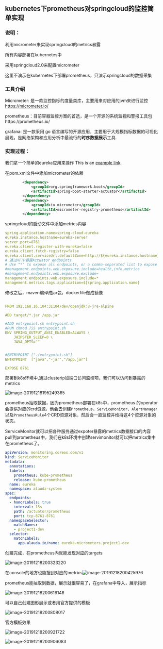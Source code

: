 ## kubernetes下prometheus对springcloud的监控简单实现

### 说明：

利用micrometer来实现springcloud的metrics暴露

所有内容部署在kubernetes中

采用springcloud2.0来配置micrometer

这里不演示在kubernetes下部署prometheus，只演示springcloud的数据采集

### 工具介绍

Micrometer: 是一款监控指标的度量类库，主要用来对应用的jvm来进行监控 https://micrometer.io/

prometheus：目前容器监控方案的首选，是一个开源的系统监视和警报工具包https://prometheus.io/

grafana: 是一款采用 go 语言编写的开源应用，主要用于大规模指标数据的可视化展现，是网络架构和应用分析中最流行的**时序数据展示**工具.

### 实现过程：

我们拿一个简单的eureka应用来操作
This is an [example link](https://github.com/cwdgit/eureka-micrometer/ "With a Title"). 

在pom.xml文件中添加micrometer的依赖

```xml
		<dependency>
            <groupId>org.springframework.boot</groupId>
            <artifactId>spring-boot-starter-actuator</artifactId>
        </dependency>
        <dependency>
            <groupId>io.micrometer</groupId>
            <artifactId>micrometer-registry-prometheus</artifactId>
        </dependency>

```



springcloud的启动文件中添加metrics内容

```yaml
spring.application.name=spring-cloud-eureka
eureka.instance.hostname=eureka-server
server.port=8761
eureka.client.register-with-eureka=false
eureka.client.fetch-registry=false
eureka.client.serviceUrl.defaultZone=http://${eureka.instance.hostname}:${server.port}/eureka/
# 通过HTTP暴露Actuator endpoints
# Use "*" to expose all endpoints, or a comma-separated list to expose selected ones
#management.endpoints.web.exposure.include=health,info,metrics
#management.endpoints.web.exposure.exclude=
management.endpoints.web.exposure.include=*
management.metrics.tags.application=${spring.application.name}

```

修改之后，maven编译成jar包，dockerfile做成镜像

```yaml
  
FROM 192.168.16.104:31104/dev/openjdk:8-jre-alpine

ADD target/*.jar /app.jar

#ADD entrypoint.sh entrypoint.sh
#RUN chmod 755 entrypoint.sh 
ENV SPRING_OUTPUT_ANSI_ENABLED=ALWAYS \
    JHIPSTER_SLEEP=0 \
    JAVA_OPTS=""


#ENTRYPOINT ["./entrypoint.sh"]
ENTRYPOINT  ["java","-jar","/app.jar"]

EXPOSE 8761
```

部署到k8s环境中,通过clusterip加端口访问监控项，我们可以访问到暴露的metrics

![image-20191218195249385](https://github.com/cwdgit/eureka-micrometer/blob/master/image/image-20191218195249385.png)

prometheus抽取数据，因为prometheus部署在k8s中，prometheus 的operator会提供对应的crd资源，他会去创建`Prometheus`、`ServiceMonitor`、`AlertManage`r以及`PrometheusRule`4个CRD资源对象，然后会一直监控并维持这4个资源对象的状态。

ServiceMonitor就可以把各种服务通过expoter暴露的metrics数据接口的内容pull到prometheus中。我们在k8s环境中创建servimonitor就可以把metrics集中在prometheus了。

```yaml
apiVersion: monitoring.coreos.com/v1
kind: ServiceMonitor
metadata:
  annotations:
  labels:
    prometheus: kube-prometheus
    release: kube-prometheus
  name: eureka
  namespace: alauda-system
spec:
  endpoints:
  - honorLabels: true
    interval: 15s
    path: /actuator/prometheus
    port: tcp-8761-8761
  namespaceSelector:
    matchNames:
    - project1-dev
  selector:
    matchLabels:
      app.alauda.io/name: eureka-micrometers.project1-dev
```

创建完成，在prometheus内就能发现对应的targets

![image-20191218200323220](https://github.com/cwdgit/eureka-micrometer/blob/master/image/WX20191219-112555%402x.png)

在console的地方也能搜到对应的metrics![image-20191218200425976](https://github.com/cwdgit/eureka-micrometer/blob/master/image/image-20191218200425976.png)

prometheus能抽取到数据，展示就很容易了，在grafana中导入，展示指标

![image-20191218200616148](https://github.com/cwdgit/eureka-micrometer/blob/master/image/image-20191218200616148.png)

可以自己创建图形展示或者用官方提供的模板

![image-20191218200808017](https://github.com/cwdgit/eureka-micrometer/blob/master/image/image-20191218200808017.png)

官方模板效果

![image-20191218200921722](https://github.com/cwdgit/eureka-micrometer/blob/master/image/image-20191218200906083.png)

![image-20191218200906083](https://github.com/cwdgit/eureka-micrometer/blob/master/image/image-20191218200921722.png)


